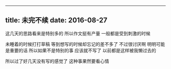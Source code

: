 ----
title: 未完不续
date: 2016-08-27
----

这几天的思路看来是特别多的
所以作文挺有产量
一般都是受到刺激的时候

未睡着的时候打打草稿
等到想写的时候却忘记的差不多了
不过很讨厌啊
明明可能是重要的话
所以如果不是特别的事
应该就不写了
以前都是这样被我懒过去的

<!-- more -->

所以过了好几天没有写的感觉了
这种事果然要看心情





 






































